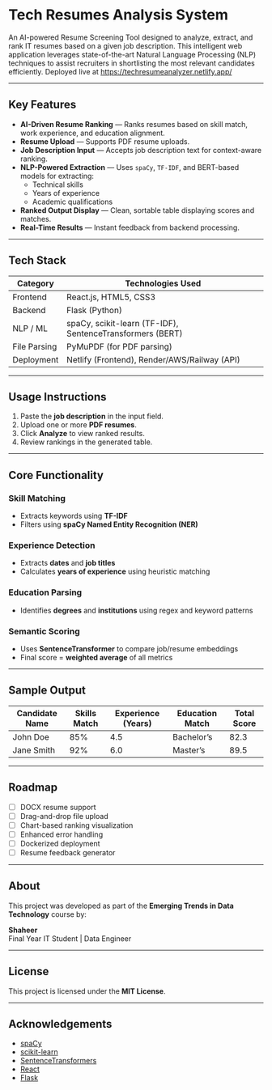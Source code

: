 # Tech Resumes Analysis System

An AI-powered Resume Screening Tool designed to analyze, extract, and rank IT resumes based on a given job description. This intelligent web application leverages state-of-the-art Natural Language Processing (NLP) techniques to assist recruiters in shortlisting the most relevant candidates efficiently. Deployed live at https://techresumeanalyzer.netlify.app/

---

## Key Features

- **AI-Driven Resume Ranking** — Ranks resumes based on skill match, work experience, and education alignment.
- **Resume Upload** — Supports PDF resume uploads.
- **Job Description Input** — Accepts job description text for context-aware ranking.
- **NLP-Powered Extraction** — Uses `spaCy`, `TF-IDF`, and BERT-based models for extracting:
  - Technical skills
  - Years of experience
  - Academic qualifications
- **Ranked Output Display** — Clean, sortable table displaying scores and matches.
- **Real-Time Results** — Instant feedback from backend processing.

---

## Tech Stack

| Category     | Technologies Used                              |
|--------------|------------------------------------------------|
| Frontend     | React.js, HTML5, CSS3                          |
| Backend      | Flask (Python)                                 |
| NLP / ML     | spaCy, scikit-learn (TF-IDF), SentenceTransformers (BERT) |
| File Parsing | PyMuPDF (for PDF parsing)                      |
| Deployment   | Netlify (Frontend), Render/AWS/Railway (API)   |

---
## Usage Instructions

1. Paste the **job description** in the input field.
2. Upload one or more **PDF resumes**.
3. Click **Analyze** to view ranked results.
4. Review rankings in the generated table.

---

## Core Functionality

### Skill Matching
- Extracts keywords using **TF-IDF**
- Filters using **spaCy Named Entity Recognition (NER)**

### Experience Detection
- Extracts **dates** and **job titles**
- Calculates **years of experience** using heuristic matching

### Education Parsing
- Identifies **degrees** and **institutions** using regex and keyword patterns

### Semantic Scoring
- Uses **SentenceTransformer** to compare job/resume embeddings
- Final score = **weighted average** of all metrics

---

## Sample Output

| Candidate Name | Skills Match | Experience (Years) | Education Match | Total Score |
|----------------|--------------|--------------------|------------------|-------------|
| John Doe       | 85%          | 4.5                |   Bachelor’s     | 82.3        |
| Jane Smith     | 92%          | 6.0                |   Master’s       | 89.5        |

---

## Roadmap

- [ ] DOCX resume support
- [ ] Drag-and-drop file upload
- [ ] Chart-based ranking visualization
- [ ] Enhanced error handling
- [ ] Dockerized deployment
- [ ] Resume feedback generator

---

## About

This project was developed as part of the **Emerging Trends in Data Technology** course by:

**Shaheer**  
Final Year IT Student | Data Engineer

---

## License

This project is licensed under the **MIT License**.

---

## Acknowledgements

- [spaCy](https://spacy.io/)
- [scikit-learn](https://scikit-learn.org/)
- [SentenceTransformers](https://www.sbert.net/)
- [React](https://reactjs.org/)
- [Flask](https://flask.palletsprojects.com/)
